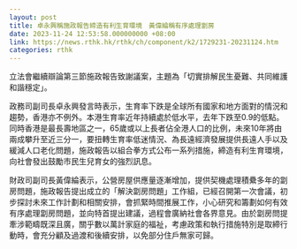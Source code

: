 ```yaml
---
layout: post
title: 卓永興稱施政報告締造有利生育環境　黃偉綸稱有序處理劏房
date: 2023-11-24 12:53:58.000000000 +08:00
link: https://news.rthk.hk/rthk/ch/component/k2/1729231-20231124.htm
categories: rthk
---
```


立法會繼續辯論第三節施政報告致謝議案，主題為「切實排解民生憂難、共同維護和諧穩定」。

政務司副司長卓永興發言時表示，生育率下跌是全球所有國家和地方面對的情況和趨勢，香港亦不例外。本港生育率近年持續處於低水平，去年下跌至0.9的低點。同時香港是最長壽地區之一，65歲或以上長者佔全港人口的比例，未來10年將由兩成攀升至近三分一，要扭轉生育率低迷情況、為長遠經濟發展提供長遠人手以及緩減人口老化問題，施政報告以組合拳方式公布一系列措施，締造有利生育環境，向社會發出鼓勵市民生兒育女的強烈訊息。

財政司副司長黃偉綸表示，公營房屋供應量逐漸增加，提供契機處理積纍多年的劏房問題，施政報告提出成立的「解決劏房問題」工作組，已經召開第一次會議，初步探討未來工作計劃和相關安排，會抓緊時間推展工作，小心研究和籌劃如何有效有序處理劏房問題，並向特首提出建議，過程會廣納社會各界意見。由於劏房問提牽涉範疇既深且廣，關乎數以萬計家庭的福祉，考慮政策和執行措施特別是取締行動時，會充分顧及過渡和後續安排，以免部分住戶無家可歸。
